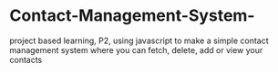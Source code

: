 # Contact-Management-System-
project based learning, P2, using javascript to make a simple contact management system where you can fetch, delete, add or view your contacts 
